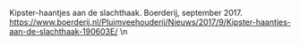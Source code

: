 Kipster-haantjes aan de slachthaak. Boerderij, september 2017. https://www.boerderij.nl/Pluimveehouderij/Nieuws/2017/9/Kipster-haantjes-aan-de-slachthaak-190603E/ \n

